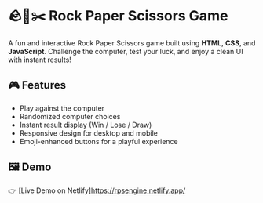 # 🪨📄✂️ Rock Paper Scissors Game

A fun and interactive Rock Paper Scissors game built using **HTML**, **CSS**, and **JavaScript**. Challenge the computer, test your luck, and enjoy a clean UI with instant results!

## 🎮 Features

- Play against the computer
- Randomized computer choices
- Instant result display (Win / Lose / Draw)
- Responsive design for desktop and mobile
- Emoji-enhanced buttons for a playful experience

## 🖼️ Demo

👉 [Live Demo on Netlify]https://rpsengine.netlify.app/
